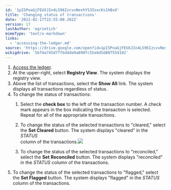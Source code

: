 ```yaml
---
id: '1pISPoaGjFEUXJIn4L596IzcvvNexhYS3IoxcKs1hBxU'
title: 'Changing status of transactions'
date: '2021-02-17T22:55:00.202Z'
version: 17
lastAuthor: 'egrzetich'
mimeType: 'text/x-markdown'
links:
  - 'accessing-the-ledger.md'
source: 'https://drive.google.com/open?id=1pISPoaGjFEUXJIn4L596IzcvvNexhYS3IoxcKs1hBxU'
wikigdrive: '5bf4a745d7ffbddde9a890fc55e6d5d807554182'
---
```

1. [Access the ledger](accessing-the-ledger.md).
2. At the upper-right, select <strong>Registry View</strong>. The system displays the registry view.
3. Above the list of transactions, select the <strong>Show All</strong> link. The system displays all transactions regardless of status.
4. To change the status of transactions:
   1. Select the <strong>check box</strong> to the left of the transaction number. A check mark appears in the box indicating the transaction is selected. Repeat for all of the appropriate transactions.
   2. To change the status of the selected transactions to "cleared," select the <strong>Set Cleared</strong> button. The system displays "cleared" in the <em>STATUS</em>  
       column of the transactions.<img src="../changing-status-of-transactions.assets/100000000000017200000025CAB39488E0602DFF.png" />  

   1. To change the status of the selected transactions to "reconciled," select the <strong>Set</strong> <strong>Reconciled</strong> button. The system displays "reconciled" in the <em>STATUS</em> column of the transactions.
1. To change the status of the selected transactions to "flagged," select the <strong>Set Flagged</strong> button. The system displays "flagged" in the <em>STATUS</em> column of the transactions.

